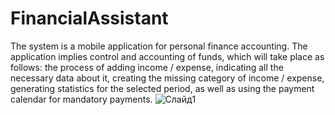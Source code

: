 # FinancialAssistant
The system is a mobile application for personal finance accounting. The application implies control and accounting of funds, which will take place as follows: the process of adding income / expense, indicating all the necessary data about it, creating the missing category of income / expense, generating statistics for the selected period, as well as using the payment calendar for mandatory payments.
![Слайд1](https://user-images.githubusercontent.com/58222137/131559983-88ab7060-3322-4a61-8929-c8f66c09f810.JPG)
